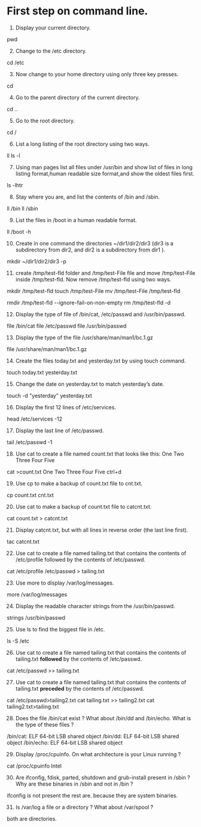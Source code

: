 # First step on command line.
1. Display your current directory.

pwd

2. Change to the /etc directory.

cd /etc

3. Now change to your home directory using only three key presses.

cd

4. Go to the parent directory of the current directory.

cd ..

5. Go to the root directory.

cd /

6. List a long listing of the root directory using two ways.

ll 
ls -l

7. Using man pages list all files under /usr/bin and show list of files in long listing format,human readable size format,and show the oldest files first.

ls -lhtr

8. Stay where you are, and list the contents of /bin and /sbin.

ll /bin
ll /sbin

9. List the files in /boot in a human readable format.

ll /boot -h

10. Create in one command the directories ~/dir1/dir2/dir3 (dir3 is a subdirectory
from dir2, and dir2 is a subdirectory from dir1 ).

mkdir ~/dir1/dir2/dir3 -p

11. create /tmp/test-fld folder and /tmp/test-File file and move /tmp/test-File inside /tmp/test-fld. Now remove /tmp/test-fld using two ways.

mkdir /tmp/test-fld 
touch /tmp/test-File
mv /tmp/test-File /tmp/test-fld

rmdir /tmp/test-fld --ignore-fail-on-non-empty
rm /tmp/test-fld -d

12. Display the type of file of /bin/cat, /etc/passwd and /usr/bin/passwd.

file /bin/cat
file /etc/passwd
file /usr/bin/passwd

13. Display the type of the file /usr/share/man/man1/bc.1.gz

file /usr/share/man/man1/bc.1.gz

14. Create the files today.txt and yesterday.txt by using touch command.

touch today.txt yesterday.txt

15. Change the date on yesterday.txt to match yesterday’s date.

touch -d "yesterday" yesterday.txt

16. Display the first 12 lines of /etc/services.

head /etc/services -12

17. Display the last line of /etc/passwd.

tail /etc/passwd -1

18. Use cat to create a file named count.txt that looks like this:
One
Two
Three
Four
Five

cat >count.txt
One
Two
Three
Four
Five
ctrl+d


19. Use cp to make a backup of count.txt file to cnt.txt.

cp count.txt cnt.txt

20. Use cat to make a backup of count.txt file to catcnt.txt.

cat count.txt > catcnt.txt

21. Display catcnt.txt, but with all lines in reverse order (the last line first).

tac catcnt.txt

22. Use cat to create a file named tailing.txt that contains the contents of /etc/profile followed by the contents of /etc/passwd.

cat /etc/profile /etc/passwd > tailing.txt

23. Use more to display /var/log/messages.

more /var/log/messages

24. Display the readable character strings from the /usr/bin/passwd.

strings /usr/bin/passwd

25. Use ls to find the biggest file in /etc.

ls -S /etc

26.  Use cat to create a file named tailing.txt that contains the contents of tailing.txt **followed** by the contents of /etc/passwd.

cat /etc/passwd >> tailing.txt

27. Use cat to create a file named tailing.txt that contains the contents of tailing.txt **preceded** by the contents of /etc/passwd.

cat /etc/passwd>tailing2.txt
cat tailing.txt >> tailing2.txt
cat tailing2.txt>tailing.txt

28. Does the file /bin/cat exist ? What about /bin/dd and /bin/echo. What is the type of these files ?

/bin/cat: ELF 64-bit LSB shared object
/bin/dd: ELF 64-bit LSB shared object
/bin/echo: ELF 64-bit LSB shared object

29. Display /proc/cpuinfo. On what architecture is your Linux running ?

cat /proc/cpuinfo
Intel

30. Are ifconfig, fdisk, parted, shutdown and grub-install present in /sbin ? Why are these binaries in /sbin and not in /bin ?

ifconfig is not present
the rest are.
because they are system binaries.

31.  Is /var/log a file or a directory ? What about /var/spool ?

both are directories.

